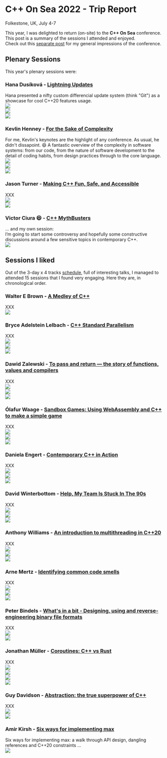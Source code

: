 # C++ On Sea 2022 - Trip Report
Folkestone, UK, July 4-7  

This year, I was delighted to return (on-site) to the **C++ On Sea** conference. This post is a summary of the sessions I attended and enjoyed.  
Check out this [separate post](./tripreport.html) for my general impressions of the conference.  

## Plenary Sessions

This year's plenary sessions were:  

### Hana Dusíková - [Lightning Updates](https://cpponsea.uk/2022/sessions/keynote-lightning-updates.html)  
Hana presented a nifty custom differencial update system (think "Git") as a showcase for cool C++20 features usage.  
![](img/sessions/hana_1.jpeg)  
![](img/sessions/hana_2.jpeg)  
![](img/sessions/hana_3.jpeg)  

### Kevlin Henney - [For the Sake of Complexity](https://cpponsea.uk/2022/sessions/midnote-for-the-sake-of-complexity.html)  
For me, Kevlin's keynotes are the highlight of any conference. As usual, he didn't dissapoint. 😄 A fantastic overview of the complexity in software systems: from our code, from the nature of software development to the detail of coding habits, from design practices through to the core language.  
![](img/sessions/kevlin_1.jpeg)  
![](img/sessions/kevlin_2.jpeg)  
![](img/sessions/kevlin_3.jpeg)  

### Jason Turner - [Making C++ Fun, Safe, and Accessible](https://cpponsea.uk/2022/sessions/endnote-making-cpp-fun-safe-and-accessible.html)  
XXX  
![](img/sessions/jason_1.jpeg)  
![](img/sessions/jason_2.jpeg)  

### Victor Ciura 😄 - [C++ MythBusters](https://cpponsea.uk/2022/sessions/plenary-cpp-mythbusters.html)  
... and my own session:  
I’m going to start some controversy and hopefully some constructive discussions around a few sensitive topics in contemporary C++.  
![](img/sessions/victor_1.png)  

## Sessions I liked

Out of the 3-day x 4 tracks [schedule](https://cpponsea.uk/2022/schedule/), full of interesting talks, I managed to attended 15 sessions that I found very engaging. Here they are, in chronological order.   

### Walter E Brown - [A Medley of C++](https://cpponsea.uk/2022/sessions/a-medley-of-cpp.html)  
XXX  
![](img/sessions/walter_1.jpeg)  


### Bryce Adelstein Lelbach - [C++ Standard Parallelism](https://cpponsea.uk/2022/sessions/cpp-standard-parallelism.html)  
XXX  
![](img/sessions/bryce_1.jpeg)  
![](img/sessions/bryce_2.jpeg)  
![](img/sessions/bryce_3.jpeg)  


### Dawid Zalewski - [To pass and return — the story of functions, values and compilers](https://cpponsea.uk/2022/sessions/to-pass-and-return-the-story-of-functions-values-and-compilers.html)  
XXX  
![](img/sessions/david_0.jpeg)  
![](img/sessions/david_1.jpeg)  
![](img/sessions/david_2.jpeg)  


### Ólafur Waage - [Sandbox Games: Using WebAssembly and C++ to make a simple game](https://cpponsea.uk/2022/sessions/sandbox-games-using-webassembly-and-cpp-to-make-a-simple-game.html)  
XXX  
![](img/sessions/olaf_1.jpeg)  
![](img/sessions/olaf_2.jpeg)  
![](img/sessions/olaf_3.jpeg)  


### Daniela Engert - [Contemporary C++ in Action](https://cpponsea.uk/2022/sessions/contemporary-cpp-in-action.html)  
XXX  
![](img/sessions/dani_1.jpeg)  
![](img/sessions/dani_2.jpeg)  
![](img/sessions/dani_3.jpeg)  


### David Winterbottom - [Help, My Team Is Stuck In The 90s](https://cpponsea.uk/2022/sessions/help-my-team-is-stuck-in-the-90s.html)  
XXX  
![](img/sessions/winter_1.jpeg)  
![](img/sessions/winter_2.jpeg)  
![](img/sessions/winter_3.jpeg)  


### Anthony Williams - [An introduction to multithreading in C++20](https://cpponsea.uk/2022/sessions/an-introduction-to-multithreading-in-cpp20.html)  
XXX  
![](img/sessions/williams_1.jpeg)  
![](img/sessions/williams_2.jpeg)  
![](img/sessions/williams_3.jpeg)  


### Arne Mertz - [Identifying common code smells](https://cpponsea.uk/2022/sessions/identifying-common-code-smells.html)  
XXX  
![](img/sessions/arne_1.jpeg)  
![](img/sessions/arne_2.jpeg)  
![](img/sessions/arne_3.jpeg)  


### Peter Bindels - [What's in a bit - Designing, using and reverse-engineering binary file formats](https://cpponsea.uk/2022/sessions/whats-in-a-bit-designing-using-and-reverse-engineering-binary-file-formats.html)  
XXX  
![](img/sessions/bindels_1.jpeg)  
![](img/sessions/bindels_2.jpeg)  


### Jonathan Müller - [Coroutines: C++ vs Rust](https://cpponsea.uk/2022/sessions/coroutines-cpp-vs-rust.html)  
XXX  
![](img/sessions/foonathan_1.jpeg)  
![](img/sessions/foonathan_2.jpeg)  
![](img/sessions/foonathan_3.jpeg)  
![](img/sessions/foonathan_4.jpeg)  


### Guy Davidson - [Abstraction: the true superpower of C++](https://cpponsea.uk/2022/sessions/abstraction-the-true-superpower-of-cpp.html)  
XXX  
![](img/sessions/guy_1.jpeg)  
![](img/sessions/guy_2.jpeg)  


### Amir Kirsh - [Six ways for implementing max](https://cpponsea.uk/2022/sessions/six-ways-for-implementing-max-a-walk-through-api-design-dangling-references-and-cpp20-constraints.html)  
Six ways for implementing max: a walk through API design, dangling references and C++20 constraints ...   
![](img/sessions/amir_1.jpeg)  


